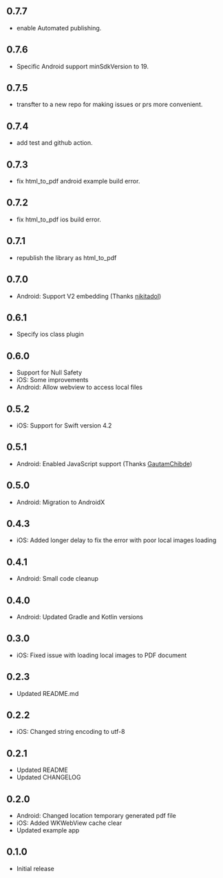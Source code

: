 ## 0.7.7

* enable Automated publishing.

## 0.7.6

* Specific Android support minSdkVersion to 19.

## 0.7.5

* transfter to a new repo for making issues or prs more convenient.

## 0.7.4

* add test and github action.

## 0.7.3

* fix html_to_pdf android example build error.

## 0.7.2

* fix html_to_pdf ios build error.

## 0.7.1

* republish the library as html_to_pdf

## 0.7.0

* Android: Support V2 embedding (Thanks [nikitadol](https://github.com/nikitadol))

## 0.6.1

* Specify ios class plugin

## 0.6.0

* Support for Null Safety
* iOS: Some improvements
* Android: Allow webview to access local files

## 0.5.2

* iOS: Support for Swift version 4.2

## 0.5.1

* Android: Enabled JavaScript support (Thanks [GautamChibde](https://github.com/GautamChibde))

## 0.5.0

* Android: Migration to AndroidX

## 0.4.3

* iOS: Added longer delay to fix the error with poor local images loading

## 0.4.1

* Android: Small code cleanup

## 0.4.0

* Android: Updated Gradle and Kotlin versions

## 0.3.0

* iOS: Fixed issue with loading local images to PDF document

## 0.2.3

* Updated README.md

## 0.2.2

* iOS: Changed string encoding to utf-8

## 0.2.1

* Updated README
* Updated CHANGELOG

## 0.2.0

* Android: Changed location temporary generated pdf file
* iOS: Added WKWebView cache clear
* Updated example app

## 0.1.0

* Initial release
